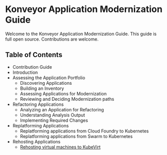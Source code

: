 # Konveyor Application Modernization Guide

Welcome to the Konveyor Application Modernization Guide. This guide is full open source. Contributions are welcome.

## Table of Contents
 * Contribution Guide
 * Introduction
 * Assessing the Application Portfolio
   * Discovering Applications
   * Building an Inventory
   * Assessing Applications for Modernization
   * Reviewing and Deciding Modernization paths
 * Refactoring Applications
   * Analyzing an Application for Refactoring
   * Understanding Analysis Output
   * Implementing Required Changes
 * Replatforming Applications
   * Replatforming applications from Cloud Foundry to Kubernetes
   * Replatforming applications from Swarm to Kubernetes
 * Rehosting Applications
   * [Rehosting virtual machines to KubeVirt](#)


### 
